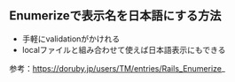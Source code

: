 ## Enumerizeで表示名を日本語にする方法

- 手軽にvalidationがかけれる
- localファイルと組み合わせて使えば日本語表示にもできる

参考：https://doruby.jp/users/TM/entries/Rails_Enumerize_
